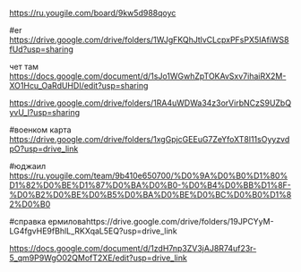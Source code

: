 https://ru.yougile.com/board/9kw5d988qoyc



#er https://drive.google.com/drive/folders/1WJgFKQhJtlvCLcpxPFsPX5IAfiWS8fUd?usp=sharing

   чет там https://docs.google.com/document/d/1sJo1WGwhZpTOKAvSxv7ihaiRX2M-XO1Hcu_OaRdUHDI/edit?usp=sharing




https://drive.google.com/drive/folders/1RA4uWDWa34z3orVirbNCzS9UZbQyvU_l?usp=sharing


#военком карта https://drive.google.com/drive/folders/1xgGpjcGEEuG7ZeYfoXT8l11sOyyzvdpO?usp=drive_link


#юджаил https://ru.yougile.com/team/9b410e650700/%D0%9A%D0%B0%D1%80%D1%82%D0%BE%D1%87%D0%BA%D0%B0-%D0%B4%D0%BB%D1%8F-%D0%B2%D0%BE%D0%B5%D0%BA%D0%BE%D0%BC%D0%B0%D1%82%D0%B0

#справка ермиловаhttps://drive.google.com/drive/folders/19JPCYyM-LG4fgvHE9fBhlL_RKXqaL5EQ?usp=drive_link

https://docs.google.com/document/d/1zdH7np3ZV3jAJ8R74uf23r-5_qm9P9WgO02QMofT2XE/edit?usp=drive_link
